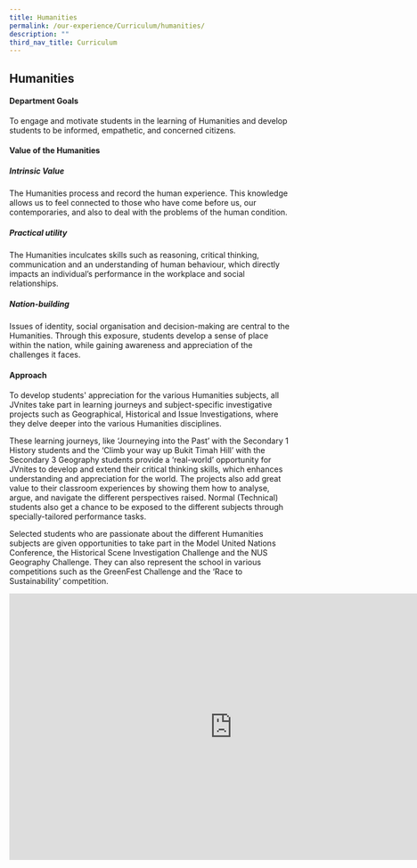 ```yaml
---
title: Humanities
permalink: /our-experience/Curriculum/humanities/
description: ""
third_nav_title: Curriculum
---
```

## Humanities

#### Department Goals

To engage and motivate students in the learning of Humanities and develop students to be informed, empathetic, and concerned citizens.

#### Value of the Humanities

##### Intrinsic Value
The Humanities process and record the human experience. This knowledge allows us to feel connected to those who have come before us, our contemporaries, and also to deal with the problems of the human condition.  
  
##### Practical utility
The Humanities inculcates skills such as reasoning, critical thinking, communication and an understanding of human behaviour, which directly impacts an individual’s performance in the workplace and social relationships.  
  
##### Nation-building
Issues of identity, social organisation and decision-making are central to the Humanities. Through this exposure, students develop a sense of place within the nation, while gaining awareness and appreciation of the challenges it faces.  

#### Approach
To develop students' appreciation for the various Humanities subjects, all JVnites take part in learning journeys and subject-specific investigative projects such as Geographical, Historical and Issue Investigations, where they delve deeper into the various Humanities disciplines.  
  
These learning journeys, like ‘Journeying into the Past’ with the Secondary 1 History students and the ‘Climb your way up Bukit Timah Hill’ with the Secondary 3 Geography students provide a ‘real-world’ opportunity for JVnites to develop and extend their critical thinking skills, which enhances understanding and appreciation for the world. The projects also add great value to their classroom experiences by showing them how to analyse, argue, and navigate the different perspectives raised. Normal (Technical) students also get a chance to be exposed to the different subjects through specially-tailored performance tasks.

Selected students who are passionate about the different Humanities subjects are given opportunities to take part in the Model United Nations Conference, the Historical Scene Investigation Challenge and the NUS Geography Challenge. They can also represent the school in various competitions such as the GreenFest Challenge and the ‘Race to Sustainability’ competition.
<iframe src="https://docs.google.com/presentation/d/e/2PACX-1vQPzg8Fy8jqkIx5IuppeuX_Ek8st34d1JQQ-Kcdh03U58O7f-w4c6Uam3EKXQwyjmVCSzC8dFmU8psT/embed?start=true&loop=true&delayms=5000" frameborder="0" width="800" height="479" allowfullscreen="true" mozallowfullscreen="true" webkitallowfullscreen="true"></iframe>
